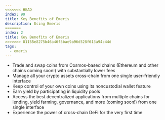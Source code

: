 ```yaml
---
<<<<<<< HEAD
index: 99
title: Key Benefits of Emeris
description: Using Emeris
=======
index: 2
title: Key Benefits of Emeris
>>>>>>> 81155e8275b46a46f5bae9a96d528f613a94c44d
tags: 
  - emeris
---
```


- Trade and swap coins from Cosmos-based chains (Ethereum and other chains coming soon!) with substantially lower fees
- Manage all your crypto assets cross-chain from one single user-friendly interface
- Keep control of your own coins using its noncustodial wallet feature
- Earn yield by participating in liquidity pools
- Access the best decentralized applications from multiple chains for lending, yield farming, governance, and more (coming soon!) from one single interface
- Experience the power of cross-chain DeFi for the very first time